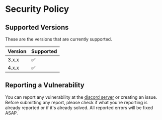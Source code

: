 # Security Policy

## Supported Versions

These are the versions that are currently supported.

| Version | Supported          |
| ------- | ------------------ |
| 3.x.x   | :white_check_mark: |
| 4.x.x   | :white_check_mark: |

## Reporting a Vulnerability

You can report any vulnerability at the [discord server](https://discord.gg/z5NwZqJs7k) or creating an issue.
Before submitting any report, please check if what you're reporting is already reported or if it's already solved. All reported errors will be fixed ASAP.
